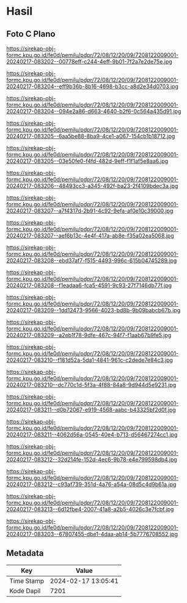 # Hasil

## Foto C Plano

https://sirekap-obj-formc.kpu.go.id/fe0d/pemilu/pdpr/72/08/12/20/09/7208122009001-20240217-083202--00778eff-c244-4eff-9b01-7f2a7e2de75e.jpg

https://sirekap-obj-formc.kpu.go.id/fe0d/pemilu/pdpr/72/08/12/20/09/7208122009001-20240217-083204--eff9b36b-8b16-4698-b3cc-a8d2e34d0703.jpg

https://sirekap-obj-formc.kpu.go.id/fe0d/pemilu/pdpr/72/08/12/20/09/7208122009001-20240217-083204--094e2a86-d663-4640-b2f6-0c564a435d91.jpg

https://sirekap-obj-formc.kpu.go.id/fe0d/pemilu/pdpr/72/08/12/20/09/7208122009001-20240217-083205--6aa5be88-8ba9-4ce1-a067-154cb1b18712.jpg

https://sirekap-obj-formc.kpu.go.id/fe0d/pemilu/pdpr/72/08/12/20/09/7208122009001-20240217-083205--03e50fe0-f4fd-482d-9eff-f1f1af5e8aa6.jpg

https://sirekap-obj-formc.kpu.go.id/fe0d/pemilu/pdpr/72/08/12/20/09/7208122009001-20240217-083206--48493cc3-a345-492f-ba23-2f4109bdec3a.jpg

https://sirekap-obj-formc.kpu.go.id/fe0d/pemilu/pdpr/72/08/12/20/09/7208122009001-20240217-083207--a7f4317d-2b91-4c92-9efa-af0e10c39000.jpg

https://sirekap-obj-formc.kpu.go.id/fe0d/pemilu/pdpr/72/08/12/20/09/7208122009001-20240217-083207--aef6b13c-4e4f-417a-ab8e-f35a02ea5068.jpg

https://sirekap-obj-formc.kpu.go.id/fe0d/pemilu/pdpr/72/08/12/20/09/7208122009001-20240217-083208--ebd37af7-f515-4493-996c-615b04745289.jpg

https://sirekap-obj-formc.kpu.go.id/fe0d/pemilu/pdpr/72/08/12/20/09/7208122009001-20240217-083208--f1eadaa6-fca5-4591-9c93-27f7146db77f.jpg

https://sirekap-obj-formc.kpu.go.id/fe0d/pemilu/pdpr/72/08/12/20/09/7208122009001-20240217-083209--1dd12473-9566-4023-bd8b-9b09babcb67b.jpg

https://sirekap-obj-formc.kpu.go.id/fe0d/pemilu/pdpr/72/08/12/20/09/7208122009001-20240217-083209--a2eb1f78-9dfe-467c-94f7-f1aab67b9fe5.jpg

https://sirekap-obj-formc.kpu.go.id/fe0d/pemilu/pdpr/72/08/12/20/09/7208122009001-20240217-083210--f181d52a-5da1-4841-961c-c2dede7e84c3.jpg

https://sirekap-obj-formc.kpu.go.id/fe0d/pemilu/pdpr/72/08/12/20/09/7208122009001-20240217-083210--dc770c1d-5f3a-4f88-84a8-9d944d5e9231.jpg

https://sirekap-obj-formc.kpu.go.id/fe0d/pemilu/pdpr/72/08/12/20/09/7208122009001-20240217-083211--d0b72067-e919-4568-aabc-b43325bf2d0f.jpg

https://sirekap-obj-formc.kpu.go.id/fe0d/pemilu/pdpr/72/08/12/20/09/7208122009001-20240217-083211--4062d56a-0545-40e4-b713-d56467274cc1.jpg

https://sirekap-obj-formc.kpu.go.id/fe0d/pemilu/pdpr/72/08/12/20/09/7208122009001-20240217-083212--32d214fe-152d-4ec6-9b78-e4e799598db4.jpg

https://sirekap-obj-formc.kpu.go.id/fe0d/pemilu/pdpr/72/08/12/20/09/7208122009001-20240217-083212--c93af739-351d-4a76-a54a-08d5c4d9b61a.jpg

https://sirekap-obj-formc.kpu.go.id/fe0d/pemilu/pdpr/72/08/12/20/09/7208122009001-20240217-083213--6d12fbe4-2007-41a8-a2b5-4026c3e7fcbf.jpg

https://sirekap-obj-formc.kpu.go.id/fe0d/pemilu/pdpr/72/08/12/20/09/7208122009001-20240217-083203--67807455-dbe1-4daa-ab14-5b7776708552.jpg


## Metadata

| Key        | Value               |
| ---------- | ------------------- |
| Time Stamp | 2024-02-17 13:05:41 |
| Kode Dapil | 7201                |



